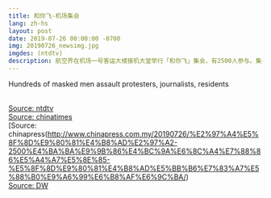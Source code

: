 ```yaml
---
title: 和你飞-机场集会
lang: zh-hs
layout: post
date: 2019-07-26 00:00:00 -0700
img: 20190726_newsimg.jpg
imgdes: (ntdtv)
description: 航空界在机场一号客运大楼接机大堂举行「和你飞」集会，有2500人参与。集会人士要求政府回应民间的五大诉求：撤回修例、撤回暴动定性、撤销检控被捕人士、成立独立调查委员会追究警队滥权、立即双普选。
---
```


Hundreds of masked men assault protesters, journalists, residents

<br>[Source: ntdtv](https://www.ntdtv.com/gb/2019/07/27/a102631398.html)
<br>[Source: chinatimes](https://www.chinatimes.com/newspapers/20190727000538-260102?chdtv)
<br>[Source: chinapress(http://www.chinapress.com.my/20190726/%E2%97%A4%E5%8F%8D%E9%80%81%E4%B8%AD%E2%97%A2-2500%E4%BA%BA%E9%9B%86%E4%BC%9A%E6%8C%A4%E7%88%86%E5%A4%A7%E5%8E%85-%E5%8F%8D%E9%80%81%E4%B8%AD%E5%BB%B6%E7%83%A7%E5%88%B0%E9%A6%99%E6%B8%AF%E6%9C%BA/)
<br>[Source: DW](https://www.dw.com/zh/%E9%A6%99%E6%B8%AF%E6%9C%BA%E5%9C%BA%E9%9B%86%E4%BC%9A-%E8%AE%A9%E5%90%84%E5%9C%B0%E4%B9%98%E5%AE%A2%E7%9F%A5%E6%83%85/a-49758610)